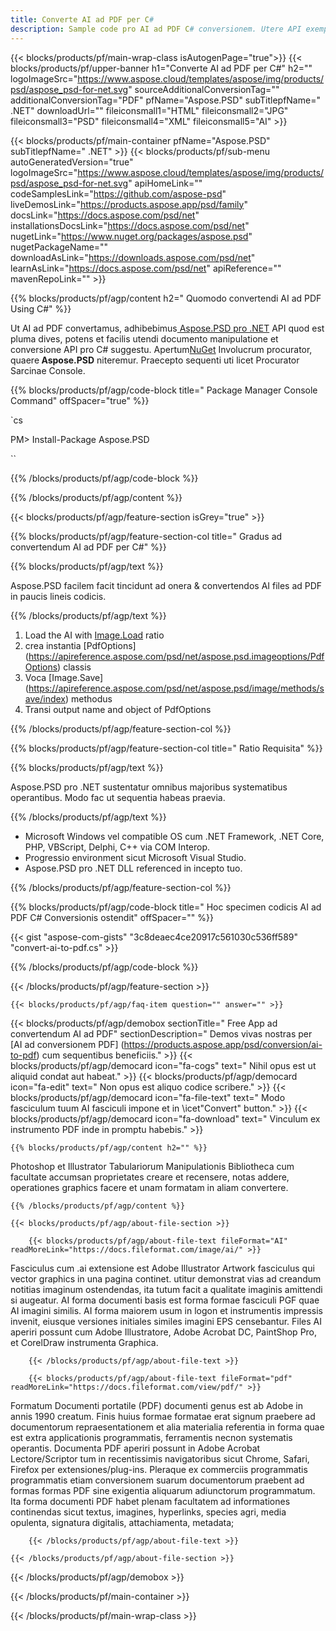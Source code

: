 ```yaml
---
title: Converte AI ad PDF per C#
description: Sample code pro AI ad PDF C# conversionem. Utere API exempli codice ad batch AI limam ad PDF conversionem intra VB.NET, Asp.NET vel aliqua applicatione NET fundatum.
---
```


{{< blocks/products/pf/main-wrap-class isAutogenPage="true">}}
{{< blocks/products/pf/upper-banner h1="Converte AI ad PDF per C#" h2="" logoImageSrc="https://www.aspose.cloud/templates/aspose/img/products/psd/aspose_psd-for-net.svg" sourceAdditionalConversionTag="" additionalConversionTag="PDF" pfName="Aspose.PSD" subTitlepfName=" .NET" downloadUrl="" fileiconsmall1="HTML" fileiconsmall2="JPG" fileiconsmall3="PSD" fileiconsmall4="XML" fileiconsmall5="AI" >}}

{{< blocks/products/pf/main-container pfName="Aspose.PSD" subTitlepfName=" .NET" >}}
{{< blocks/products/pf/sub-menu autoGeneratedVersion="true" logoImageSrc="https://www.aspose.cloud/templates/aspose/img/products/psd/aspose_psd-for-net.svg" apiHomeLink="" codeSamplesLink="https://github.com/aspose-psd" liveDemosLink="https://products.aspose.app/psd/family" docsLink="https://docs.aspose.com/psd/net" installationsDocsLink="https://docs.aspose.com/psd/net" nugetLink="https://www.nuget.org/packages/aspose.psd" nugetPackageName="" downloadAsLink="https://downloads.aspose.com/psd/net" learnAsLink="https://docs.aspose.com/psd/net" apiReference="" mavenRepoLink="" >}}

{{% blocks/products/pf/agp/content h2=" Quomodo convertendi AI ad PDF Using C#" %}}

Ut AI ad PDF convertamus, adhibebimus<a href="https://products.aspose.com/psd/net"> Aspose.PSD pro .NET</a> API quod est pluma dives, potens et facilis utendi documento manipulatione et conversione API pro C# suggestu. Apertum<a href="https://www.nuget.org/packages/aspose.psd">NuGet</a> Involucrum procurator, quaere<b> Aspose.PSD</b> niteremur. Praecepto sequenti uti licet Procurator Sarcinae Console.

{{% blocks/products/pf/agp/code-block title=" Package Manager Console Command" offSpacer="true" %}}

`cs

PM> Install-Package Aspose.PSD

``

{{% /blocks/products/pf/agp/code-block %}}

{{% /blocks/products/pf/agp/content %}}

{{< blocks/products/pf/agp/feature-section isGrey="true" >}}

{{% blocks/products/pf/agp/feature-section-col title=" Gradus ad convertendum AI ad PDF per C#" %}}

{{% blocks/products/pf/agp/text %}}

 Aspose.PSD facilem facit tincidunt ad onera & convertendos AI files ad PDF in paucis lineis codicis.

{{% /blocks/products/pf/agp/text %}}

1. Load the AI ​​with [Image.Load](https://apireference.aspose.com/psd/net/aspose.psd/image/methods/load/index) ratio
1. crea instantia [PdfOptions] (https://apireference.aspose.com/psd/net/aspose.psd.imageoptions/PdfOptions) classis
1. Voca [Image.Save] (https://apireference.aspose.com/psd/net/aspose.psd/image/methods/save/index) methodus
1. Transi output name and object of PdfOptions

{{% /blocks/products/pf/agp/feature-section-col %}}

{{% blocks/products/pf/agp/feature-section-col title=" Ratio Requisita" %}}

{{% blocks/products/pf/agp/text %}}

 Aspose.PSD pro .NET sustentatur omnibus majoribus systematibus operantibus. Modo fac ut sequentia habeas praevia.

{{% /blocks/products/pf/agp/text %}}

- Microsoft Windows vel compatible OS cum .NET Framework, .NET Core, PHP, VBScript, Delphi, C++ via COM Interop.
- Progressio environment sicut Microsoft Visual Studio.
- Aspose.PSD pro .NET DLL referenced in incepto tuo.

{{% /blocks/products/pf/agp/feature-section-col %}}

{{% blocks/products/pf/agp/code-block title=" Hoc specimen codicis AI ad PDF C# Conversionis ostendit" offSpacer="" %}}

{{< gist "aspose-com-gists" "3c8deaec4ce20917c561030c536ff589" "convert-ai-to-pdf.cs" >}}

{{% /blocks/products/pf/agp/code-block %}}

{{< /blocks/products/pf/agp/feature-section >}}

    {{< blocks/products/pf/agp/faq-item question="" answer="" >}}
 

<!-- aboutfile Starts -->

{{< blocks/products/pf/agp/demobox sectionTitle=" Free App ad convertendum AI ad PDF" sectionDescription=" Demos vivas nostras per [AI ad conversionem PDF] (https://products.aspose.app/psd/conversion/ai-to-pdf) cum sequentibus beneficiis." >}}
        {{< blocks/products/pf/agp/democard icon="fa-cogs" text=" Nihil opus est ut aliquid condat aut habeat." >}}
        {{< blocks/products/pf/agp/democard icon="fa-edit" text=" Non opus est aliquo codice scribere." >}}
        {{< blocks/products/pf/agp/democard icon="fa-file-text" text=" Modo fasciculum tuum AI fasciculi impone et in \icet\"Convert\" button." >}}
        {{< blocks/products/pf/agp/democard icon="fa-download" text=" Vinculum ex instrumento PDF inde in promptu habebis." >}}

    {{% blocks/products/pf/agp/content h2="" %}}

Photoshop et Illustrator Tabulariorum Manipulationis Bibliotheca cum facultate accumsan proprietates creare et recensere, notas addere, operationes graphics facere et unam formatam in aliam convertere.



    {{% /blocks/products/pf/agp/content %}}

    {{< blocks/products/pf/agp/about-file-section >}}

        {{< blocks/products/pf/agp/about-file-text fileFormat="AI" readMoreLink="https://docs.fileformat.com/image/ai/" >}}
Fasciculus cum .ai extensione est Adobe Illustrator Artwork fasciculus qui vector graphics in una pagina continet. utitur demonstrat vias ad creandum notitias imaginum ostendendas, ita tutum facit a qualitate imaginis amittendi si augeatur. AI forma documenti basis est forma formae fasciculi PGF quae AI imagini similis. AI forma maiorem usum in logon et instrumentis impressis invenit, eiusque versiones initiales similes imagini EPS censebantur. Files AI aperiri possunt cum Adobe Illustratore, Adobe Acrobat DC, PaintShop Pro, et CorelDraw instrumenta Graphica.

        {{< /blocks/products/pf/agp/about-file-text >}}

        {{< blocks/products/pf/agp/about-file-text fileFormat="pdf" readMoreLink="https://docs.fileformat.com/view/pdf/" >}}
Formatum Documenti portatile (PDF) documenti genus est ab Adobe in annis 1990 creatum. Finis huius formae formatae erat signum praebere ad documentorum repraesentationem et alia materialia referentia in forma quae est extra applicationis programmatis, ferramentis necnon systematis operantis. Documenta PDF aperiri possunt in Adobe Acrobat Lectore/Scriptor tum in recentissimis navigatoribus sicut Chrome, Safari, Firefox per extensiones/plug-ins. Pleraque ex commerciis programmatis programmatis etiam conversionem suarum documentorum praebent ad formas formas PDF sine exigentia aliquarum adiunctorum programmatum. Ita forma documenti PDF habet plenam facultatem ad informationes continendas sicut textus, imagines, hyperlinks, species agri, media opulenta, signatura digitalis, attachiamenta, metadata;

        {{< /blocks/products/pf/agp/about-file-text >}}

    {{< /blocks/products/pf/agp/about-file-section >}}

{{< /blocks/products/pf/agp/demobox >}}

<!-- aboutfile Ends -->



{{< /blocks/products/pf/main-container >}}
    
{{< /blocks/products/pf/main-wrap-class >}}
